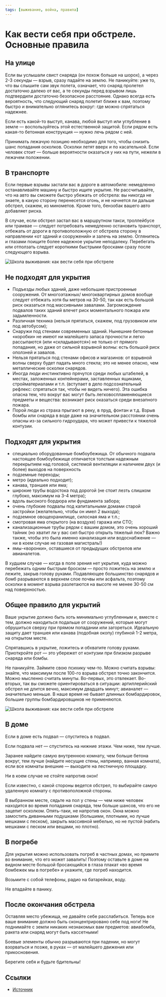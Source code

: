```yaml
---
tags: [выживание, война, правила]
---
```

# Как вести себя при обстреле. Основные правила

## На улице

Если вы услышали свист снаряда (он похож больше на шорох), а через 2-3 секунды — взрыв, сразу падайте на землю. Не паникуйте: уже то, что вы слышите сам звук полета, означает, что снаряд пролетел достаточно далеко от вас, а те секунды перед взрывом лишь подтвердили достаточно безопасное расстояние. Однако всегда есть вероятность, что следующий снаряд полетит ближе к вам, поэтому быстро и внимательно оглянитесь вокруг: где можно спрятаться надежнее.

Если есть какой-то выступ, канава, любой выступ или углубление в земле — воспользуйтесь этой естественной защитой. Если рядом есть какая-то бетонная конструкция — нужно лечь рядом с ней.

Принимать лежачую позицию необходимо для того, чтобы снизить шанс попадания осколков. Осколки летят вверх и по касательной. Если человек стоит — больше вероятности оказаться у них на пути, нежели в лежачем положении.

## В транспорте

Если первые взрывы застали вас в дороге в автомобиле: немедленно останавливайте машину и быстро ищите укрытие. Не рассчитывайте, что на авто вы сможете быстро убежать от обстрела: вы никогда не знаете, в какую сторону перенесется огонь, и не начнется ли дальше обстрел, скажем, из минометов. Кроме того, бензобак вашего авто добавляет риска.

В случае, если обстрел застал вас в маршрутном такси, троллейбусе или трамвае — следует потребовать немедленно остановить транспорт, отбежать от дороги в противоположную от обстрела сторону в направлении «от зданий и сооружений» и залечь на землю. Оглянитесь и глазами поищите более надежное укрытие неподалеку. Перебегать или отползать следует короткими быстрыми бросками сразу после следующего взрыва.

![Школа выживания: как вести себя при обстреле](../assets/как_вести_себя_при_обстреле_1.jpg)

## Не подходят для укрытия

- Подъезды любых зданий, даже небольшие пристроенные сооружения. От многоэтажных/ многоквартирных домов вообще следует отбежать хотя бы метров на 30-50, так как есть большой риск оказаться под массивными завалами. Загромождение подвалов таких зданий влечет риск моментального пожара или задымленности.
- Различная техника (нельзя прятаться, скажем, под грузовиком или под автобусом);
- Снаружи под стенами современных зданий. Нынешние бетонные «коробки» не имеют ни малейшего запаса прочности и легко рассыпаются (или «складываются») не только от прямого попадания, но даже от сильной взрывной волны: есть большой риск оползней и завалов.
- Нельзя прятаться под стенами офисов и магазинов: от взрывной волны сверху будет падать много стекла; это не менее опасно, чем металлические осколки снарядов.
- Иногда люди инстинктивно прячутся среди любых штабелей, в местах, заложенных контейнерами, заставленных ящиками, стройматериалами и т.п. (вступает в дело подсознательный рефлекс: спрятаться так, чтобы не видеть ничего). Эта ошибка опасна тем, что вокруг вас могут быть легковоспламеняющиеся предметы и вещества: возникает риск оказаться среди внезапного пожара.
- Порой люди из страха прыгают в реку, в пруд, фонтан и т.д. Взрыв бомбы или снаряда в воде даже на значительном расстоянии очень опасны из-за сильного гидроудара, что может привести к тяжелой контузии.

## Подходят для укрытия

- специально оборудованные бомбоубежища. От обычного подвала настоящее бомбоубежище отличается толстым надежным перекрытием над головой, системой вентиляции и наличием двух (и более) выходов на поверхность
- подземные переходы;
- метро (идеально подходит);
- канава, траншея или яма;
- широкие трубы водостока под дорогой (не стоит лезть слишком глубоко, максимум на 3-4 метра);
- вдоль высокого бордюра или фундамента забора;
- очень глубокие подвалы под капитальными домами старой застройки (желательно, чтобы он имел 2 выхода);
- подземное овощехранилище, силосная яма и т.п.;
- смотровая яма открытого (на воздухе) гаража или СТО;
- канализационные трубы рядом с вашим домом, это очень хороший тайник (но хватит ли у вас сил быстро открыть тяжелый люк? Важно также, чтобы это была именно канализация или водоснабжение — ни в коем случае не газовая магистраль!)
- ямы-«воронки», оставшиеся от предыдущих обстрелов или авианалетов.

В худшем случае — когда в поле зрения нет укрытия, куда можно перебежать одним быстрым броском — просто ложитесь на землю и лежите, закрыв голову руками. Подавляющее большинство снарядов и бомб разрываются в верхнем слое почвы или асфальта, поэтому осколки в момент взрыва разлетаются на высоте не менее 30-50 см над поверхностью.

## Общее правило для укрытий

Ваше укрытие должно быть хоть минимально углубленным и, вместе с тем, должно находиться подальше от сооружений, которые могут обрушиться сверху при прямом попадании или загореться. Идеальную защиту дает траншея или канава (подобная окопу) глубиной 1-2 метра, на открытом месте.

Спрятавшись в укрытие, ложитесь и обхватите голову руками. Приоткройте рот — это убережет от контузии при близком разрыве снаряда или бомбы.

Не паникуйте. Займите свою психику чем-то. Можно считать взрывы: знайте, что максимум после 100-го взрыва обстрел точно закончится. Можно мысленно считать минуты. Во-первых, это отвлекает. Во-вторых, так вы сможете ориентироваться в ситуации: артиллерийский обстрел не длится вечно, максимум двадцать минут; авианалет — значительно меньше. В наше время не бывает длинных бомбардировок, большие группы бомбардировщиков не применяются.

![Школа выживания: как вести себя при обстреле](../assets/как_вести_себя_при_обстреле_2.jpg)

## В доме

Если в доме есть подвал — спуститесь в подвал.

Если подвала нет — спуститесь на нижние этажи. Чем ниже, тем лучше.

Заранее найдите самую внутреннюю комнату, чем больше бетона вокруг, тем лучше (найдите несущие стены, например, ванная комната), если все комнаты внешние — выходите на лестничную площадку.

Ни в коем случае не стойте напротив окон!

Если известно, с какой стороны ведется обстрел, то выбирайте самую удаленную комнату с противоположной стороны.

В выбранном месте, сядьте на пол у стены — чем ниже человек находится во время попадания снаряда, тем больше шансов, что его не зацепит осколком. Опять-таки, не напротив окон. Окна можно замостить диванными подушками (большими, плотными, но лучше мешками с песком), закрыть массивной мебелью, но не пустой (набить мешками с песком или вещами, но плотно).

## В погребе

Для укрытия можно использовать погреб в частных домах, но примите во внимание, что его может завалить! Поэтому оставьте в доме на видном месте большой бросающийся в глаза плакат «во время бомбежек мы в погребе» и укажите, где погреб находится.

Возьмите с собой телефоны, радио на батарейках, воду.

Не впадайте в панику.

## После окончания обстрела

Оставляя место убежища, не давайте себе расслабиться. Теперь все ваше внимание должно быть сконцентрировано себе под ноги! Не поднимайте с земли никаких незнакомых вам предметов: авиабомба, ракета или снаряд могут быть кассетными!

Боевые элементы обычно разрываются при падении, но могут взорваться и позже, в руках — от малейшего движения или прикосновения.

Берегите себя и будьте бдительны!

## Ссылки

- [Источник](http://donbasssos.org/20150605_obstrel/)
